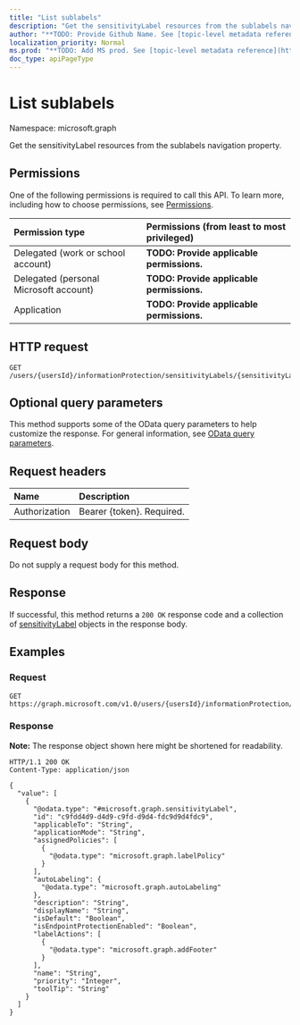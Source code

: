 ```yaml
---
title: "List sublabels"
description: "Get the sensitivityLabel resources from the sublabels navigation property."
author: "**TODO: Provide Github Name. See [topic-level metadata reference](https://msgo.azurewebsites.net/add/document/guidelines/metadata.html#topic-level-metadata)**"
localization_priority: Normal
ms.prod: "**TODO: Add MS prod. See [topic-level metadata reference](https://msgo.azurewebsites.net/add/document/guidelines/metadata.html#topic-level-metadata)**"
doc_type: apiPageType
---
```


# List sublabels
Namespace: microsoft.graph



Get the sensitivityLabel resources from the sublabels navigation property.

## Permissions
One of the following permissions is required to call this API. To learn more, including how to choose permissions, see [Permissions](/graph/permissions-reference).

|Permission type|Permissions (from least to most privileged)|
|:---|:---|
|Delegated (work or school account)|**TODO: Provide applicable permissions.**|
|Delegated (personal Microsoft account)|**TODO: Provide applicable permissions.**|
|Application|**TODO: Provide applicable permissions.**|

## HTTP request

<!-- {
  "blockType": "ignored"
}
-->
``` http
GET /users/{usersId}/informationProtection/sensitivityLabels/{sensitivityLabelId}/sublabels
```

## Optional query parameters
This method supports some of the OData query parameters to help customize the response. For general information, see [OData query parameters](/graph/query-parameters).

## Request headers
|Name|Description|
|:---|:---|
|Authorization|Bearer {token}. Required.|

## Request body
Do not supply a request body for this method.

## Response

If successful, this method returns a `200 OK` response code and a collection of [sensitivityLabel](../resources/sensitivitylabel.md) objects in the response body.

## Examples

### Request
<!-- {
  "blockType": "request",
  "name": "list_sensitivitylabel"
}
-->
``` http
GET https://graph.microsoft.com/v1.0/users/{usersId}/informationProtection/sensitivityLabels/{sensitivityLabelId}/sublabels
```


### Response
**Note:** The response object shown here might be shortened for readability.
<!-- {
  "blockType": "response",
  "truncated": true,
  "@odata.type": "Collection(microsoft.graph.sensitivityLabel)"
}
-->
``` http
HTTP/1.1 200 OK
Content-Type: application/json

{
  "value": [
    {
      "@odata.type": "#microsoft.graph.sensitivityLabel",
      "id": "c9fdd4d9-d4d9-c9fd-d9d4-fdc9d9d4fdc9",
      "applicableTo": "String",
      "applicationMode": "String",
      "assignedPolicies": [
        {
          "@odata.type": "microsoft.graph.labelPolicy"
        }
      ],
      "autoLabeling": {
        "@odata.type": "microsoft.graph.autoLabeling"
      },
      "description": "String",
      "displayName": "String",
      "isDefault": "Boolean",
      "isEndpointProtectionEnabled": "Boolean",
      "labelActions": [
        {
          "@odata.type": "microsoft.graph.addFooter"
        }
      ],
      "name": "String",
      "priority": "Integer",
      "toolTip": "String"
    }
  ]
}
```


